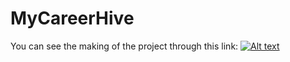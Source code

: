 # MyCareerHive
You can see the making of the project through this link:
[![Alt text](https://img.youtube.com/vi/VIDEO_ID/0.jpg)](https://youtu.be/3QdyNnoMMSU)